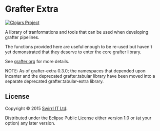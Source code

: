 # Grafter Extra

[![Clojars Project](https://img.shields.io/clojars/v/grafter/extra.svg)](https://clojars.org/grafter/extra)

A library of tranformations and tools that can be used when developing grafter pipelines.

The functions provided here are useful enough to be re-used but haven't yet demonstrated that they deserve to enter the core grafter library.

See [grafter.org](http://grafter.org/) for more details.

NOTE: As of grafter-extra 0.3.0; the namespaces that depended upon incanter and the deprecated grafter.tabular library have been moved into a separate deprecated grafter.tabular-extra library.

## License

Copyright © 2015 [Swirrl IT Ltd](http://swirrl.com/).

Distributed under the Eclipse Public License either version 1.0 or (at
your option) any later version.
